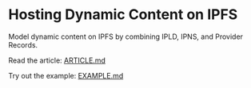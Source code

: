 # Hosting Dynamic Content on IPFS

Model dynamic content on IPFS by combining IPLD, IPNS, and Provider Records.

Read the article: [ARTICLE.md](./ARTICLE.md)

Try out the example: [EXAMPLE.md](./EXAMPLE.md)
